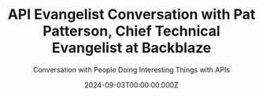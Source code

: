 ---
title: >-
  API Evangelist Conversation with Pat Patterson, Chief Technical Evangelist at
  Backblaze
description: >-
  This is the first actual edition of the API Evangelist Conversation podcast
  with my friend Pat Patterson, the Chief Technical Evangelist at Backblaze.
  Always enjoy learning from Pat as we dove into the meaning behind his title,
  as well as how Backblaze has standardized their API around the Amazon S3
  storage API--essentially treating the API as the industry standard for
  storage.
date: 2024-09-03T00:00:00.000Z
youtubeId: m2b_bhmMBSs
guestName: Pat Patterson
guestRole: Chief Technical Evangelist
guestCompany: Backblaze
guestIndustry: Storage
guestImage: /assets/img/people/pat-patterson-headshot.png
bio: >-
  Pat has evangelism experience across four enterprise software companies in the
  end user computing, data, integration and identity spaces.
obfuscated: false
summary: >-
  Learning more about what it means to be a technical evangelist, and how the
  Amazon S3 API is considered to be a standard for cloud storage.
subtitle: Conversation with People Doing Interesting Things with APIs
audio_file: >-
  https://kinlane-productions2.s3.amazonaws.com/api-evangelist-conversations/api-evangelist-conversation-2024-09-03-pat-patterson-backblaze.wav
audio_length: 140133244
sound_cloud: >-
  https://soundcloud.com/kinlane/api-evangelist-conversation-with-pat-patterson-chief-technical-evangelist-at-backblaze
duration: '0:17:59'
publish_date: '2024-09-03 15:00:00'
url: >-
  https://conversations.apievangelist.com/sessions/2024-09-03-pat-patterson-backblaze.html
tags:
  - Cloud Storage
  - Amazon S3
  - Evangelism
partnerImage: >-
  https://kinlane-productions2.s3.amazonaws.com/api-evangelist-partners/bump-banner-728.png
partnerUrl: https://bit.ly/3MEOGa9
partnerTitle: The API doc platform for Tech Writers & Engineers
conversation:
  - question: Who are you?
    answer: |
      I am Pat Patterson.
  - question: What is your role?
    answer: >
      I have the wonderful, grandiose title of Chief Technical Evangelist at
      Backblaze.
  - question: Why do you use the title technical evangelist?
    answer: >
      I focus on our cloud object storage product, Backblaze B2, and a lot of my
      audience are developers, but a lot of them are not. They might be DevOps
      engineers or admins, so I chose that title to emphasize that broad reach.
  - question: What industry do you work in?
    answer: >
      We were founded in 2007, doing Mac and PC backup, and successfully did
      that for a few years. And the founders realized, "Wow, we've built a cloud
      storage platform for backing up people's laptops. We could generalize this
      into cloud object storage." And so they did that, in 2016, and then added
      an S3-compatible API in 2020. And here we are today with thousands of
      customers happily backing up, storing media, writing whole applications
      around cloud object storage on Backblaze.
  - question: What do you mean by S3-compatible storage?
    answer: >
      So, S3 was the original cloud web service, in 2006. It was the very first
      Amazon web service, and they defined an API. I'm not going to get into the
      details of whether or not it's RESTful, but it's a relatively simple
      interface for uploading data for storage in Amazon's cloud. So they
      obviously had fantastic first-mover advantage there. As more cloud
      providers came along, I saw this pattern: some of them, as Backblaze did,
      brought up cloud storage and maybe had their own API that was similar to
      S3, but there were so many utilities and applications that used Amazon's
      S3 API that the market coalesced around it as a de facto standard. And
      I've got to be fair to the guys, AWS did a great job with that API. The
      authentication is... Actually, that's a good topic to talk about later,
      how authentication happens with S3, because they made different choices
      from other products that were around at the time, but it's very amenable
      to third party providers providing their own cloud object storage. And
      then even Amazon's own SDKs and CLI and so on, you can just override the
      endpoint URL and use them with Backblaze or MinIO, or whatever other
      object storage that you happen to be using. 
  - question: Is the Amazon S3 API a standard?
    answer: >
      It's interesting. This whole industry relies on Amazon's documentation,
      which is more or less accurate. We don't have a W3C or whatever, issuing
      these things - on a date, with a public process, the documents are there.
      And then, tomorrow, Amazon could announce, "Oh, here's a new S3 feature,
      and this is how it works, and these are the parameters." And then, we'll
      look at it and say, "Okay." Well, we won't necessarily jump on day one and
      say, "Oh, wow, scramble. Implement this!", but we'll look at it, "Amazon's
      done this. Is this something our customers need? Is this relevant to our
      space here?" And ultimately, "We'd better implement this; there's customer
      demand here, we can implement this." It's an interesting situation to be
      in; S3 compatibility is defined very dynamically. If your customer tests a
      particular product and it works, then, for their purposes, it's
      S3-compatible. There is no official test harness that you can run and get
      a stamp of approval from AWS.
  - question: How long have you been an evangelist?
    answer: >
      I'd say twenty years now. When I started, there wasn't even that title. I
      think there was probably one evangelist in the industry and it was Guy
      Kawasaki at Apple, probably, at that time. I think my title was something
      like technical architect, and I was working on single sign-on at Sun
      Microsystems, God rest its soul. We made a decision to open source that
      project, and the director of engineering pointed at me and said, "Pat,
      you're good at talking to people. You be the community guy." There was a
      bit of learning from other projects; Open source was a big thing at Sun at
      the time, and you had Glassfish and these other projects, OpenSolaris, but
      there was a lot of just making it up as you went along, building a
      community around an open source product; that was 2004. So that's really
      what I've been doing for the past 20 years, educating hands-on technical
      professionals on how best to use a particular platform, technology, you
      name it. 
  - question: What is the most effective tool in your API toolbox?
    answer: >
      Code. I would say sample code is just essential. What I love about my job
      is that I'm continually coding, in many different programming languages.
      And I get a bit confused now, sometimes I start putting semicolons in my
      Python and things like that. As a teaching aid, didactic aid, I suppose I
      could say, code is invaluable. If you can give somebody something that
      runs, that solves something close to their problem, they've got a starting
      point that they can work from. These days, when you can not only point
      somebody at a GitHub repo, but you can point them at a Docker image that
      has a running version of that code, they can get started immediately. So,
      there is nothing better than working code for teaching a new concept. 
  - question: What is a priority for you right now?
    answer: >
      It's really explaining the new features that we are releasing. So, again,
      that's coding, that's part of it. But also there is technical writing,
      writing articles, presenting webinars. It's bringing that together because
      this job, as you know, is way more than just sitting and writing sample
      code. There's a Venn diagram of people who really understand a particular
      technology and then people who would be comfortable standing up in front
      of 500 hungry developers and explaining it, and that intersection is quite
      narrow. That's what I'm always doing. It's like balancing: I could go deep
      and write code and have a lot of fun, but if I do that for too long, I'm
      not actually communicating it, sending it out there. People forget who you
      are if you go dark for too long. On the other hand, if you're out on the
      road at conferences and networking and glad-handing, you get out of touch
      with what's happening in the technology. So, all the time I'm balancing
      those two sides in order to do my job for the company. I'm not like a
      sales guy with an ARR target, but the intention of hiring an evangelist is
      they have a positive effect on your revenue. 
  - question: What keeps you going each day?
    answer: >
      It's really the interaction with the community, actually having a sense
      that you're making a difference, solving problems, answering questions and
      getting that feedback that what you've created has worth and meaning and
      is making a difference. That's huge for me. It cannot be a one way street.
      Anybody that's had a conversation with me will be so bored! Another way I
      describe this role, it's like you're a bridge between product teams within
      the company and that external community of hands-on technical
      professionals: developers, DevOps, admins. On one side of the bridge,
      there's that outbound role of, "Hey, here's the new feature. Here's some
      sample code. Here's a webinar that explains how to do it, and you can ask
      questions at the end." But on the other side of the street, you're
      bringing back in those experiences, that feedback, the fact that, "Oh,
      this is great, but it doesn't really handle this common condition. This
      feature works great for production, but the developer experience is a bit
      lacking." As an evangelist, you're not part of the community, you're in
      the community. And having those interactions, bringing that experience
      back is very, very rewarding.
slug: 2024-09-03-pat-patterson-backblaze
---